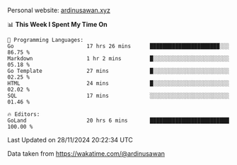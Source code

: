 Personal website: [ardinusawan.xyz](https://ardinusawan.xyz)

<!--START_SECTION:waka-->
📊 **This Week I Spent My Time On** 

```text
💬 Programming Languages: 
Go                       17 hrs 26 mins      ██████████████████████░░░   86.75 % 
Markdown                 1 hr 2 mins         █░░░░░░░░░░░░░░░░░░░░░░░░   05.18 % 
Go Template              27 mins             █░░░░░░░░░░░░░░░░░░░░░░░░   02.25 % 
HTML                     24 mins             █░░░░░░░░░░░░░░░░░░░░░░░░   02.02 % 
SQL                      17 mins             ░░░░░░░░░░░░░░░░░░░░░░░░░   01.46 % 

🔥 Editors: 
GoLand                   20 hrs 6 mins       █████████████████████████   100.00 % 
```


 Last Updated on 28/11/2024 20:22:34 UTC
<!--END_SECTION:waka-->
Data taken from https://wakatime.com/@ardinusawan
